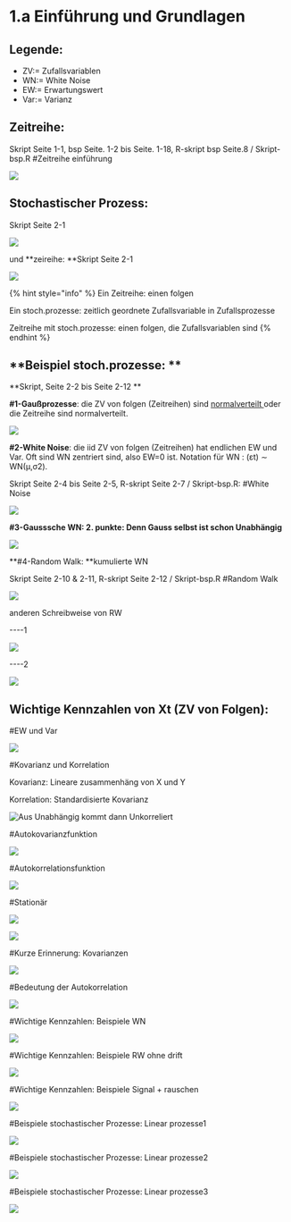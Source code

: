 # 1.a Einführung und Grundlagen

## Legende:

* ZV:= Zufallsvariablen
* WN:= White Noise
* EW:= Erwartungswert
* Var:= Varianz

## **Zeitreihe**: 

Skript Seite 1-1, bsp Seite. 1-2 bis Seite. 1-18, R-skript bsp Seite.8 / Skript-bsp.R \#Zeitreihe einführung

![](.gitbook/assets/1-zeitreihe.PNG)

## **Stochastischer Prozess**: 

Skript Seite 2-1

![](.gitbook/assets/2-stochpro.PNG)

und **zeireihe: **Skript Seite 2-1

![](.gitbook/assets/3-zeitreihe.PNG)

{% hint style="info" %}
Ein Zeitreihe: einen folgen

Ein stoch.prozesse: zeitlich geordnete Zufallsvariable in Zufallsprozesse

Zeitreihe mit stoch.prozesse: einen folgen, die Zufallsvariablen sind
{% endhint %}



## **Beispiel stoch.prozesse: **

**Skript, Seite 2-2 bis Seite 2-12 **

**\#1-Gaußprozesse**: die ZV von folgen \(Zeitreihen\) sind [normalverteilt ](https://de.wikipedia.org/wiki/Normalverteilung)oder die Zeitreihe sind normalverteilt. 

![](.gitbook/assets/4-gauss-prozesse.PNG)

**\#2-White Noise**: die iid ZV von folgen \(Zeitreihen\) hat endlichen EW und Var. Oft sind WN zentriert sind, also EW=0 ist. Notation für WN : \(εt\) ∼ WN\(µ,σ2\). 

Skript Seite 2-4 bis Seite 2-5, R-skript Seite 2-7 / Skript-bsp.R: \#White Noise

![](.gitbook/assets/5-wn.PNG)

**\#3-Gausssche WN: 2. punkte: Denn Gauss selbst ist schon Unabhängig**

![](.gitbook/assets/6-gauss-wn.PNG)

**\#4-Random Walk: **kumulierte WN

Skript Seite 2-10 & 2-11, R-skript Seite 2-12 / Skript-bsp.R \#Random Walk



![](.gitbook/assets/7-rw.PNG)

anderen Schreibweise von RW

----1

![](.gitbook/assets/8-rw2.PNG)

----2

![](.gitbook/assets/9-rw3.PNG)

## Wichtige Kennzahlen von Xt \(ZV von Folgen\):

\#EW und Var

![](.gitbook/assets/10-ew-var.PNG)

\#Kovarianz und Korrelation

Kovarianz: Lineare zusammenhäng von X und Y

Korrelation: Standardisierte Kovarianz

![Aus Unabh&#xE4;ngig kommt dann Unkorreliert](.gitbook/assets/a-kovarianz-korrelations%20%281%29.PNG)



\#Autokovarianzfunktion 

![](.gitbook/assets/11-autokovarianz.PNG)

\#Autokorrelationsfunktion

![](.gitbook/assets/12-autokorrelation.PNG)

\#Stationär

![](.gitbook/assets/13-stationaer.PNG)

![](.gitbook/assets/14-stationaer2.PNG)

\#Kurze Erinnerung: Kovarianzen

![](.gitbook/assets/15-kovarianzen.PNG)

\#Bedeutung der Autokorrelation 

![](.gitbook/assets/16-bedeutung-autokovarianz.PNG)

\#Wichtige Kennzahlen: Beispiele WN

![](.gitbook/assets/17-besp-wn.PNG)

\#Wichtige Kennzahlen: Beispiele RW ohne drift

![](.gitbook/assets/18-bsp-rw-ohne-drift.PNG)

\#Wichtige Kennzahlen: Beispiele Signal + rauschen

![](.gitbook/assets/19-besp-signal-rauschen.PNG)

\#Beispiele stochastischer Prozesse: Linear prozesse1

![](.gitbook/assets/20-linear-prozesse1.PNG)

\#Beispiele stochastischer Prozesse: Linear prozesse2

![](.gitbook/assets/21-linear-prozesse2.PNG)

\#Beispiele stochastischer Prozesse: Linear prozesse3

![](.gitbook/assets/22-linear-prozesse3.PNG)

